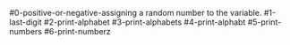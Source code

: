 #0-positive-or-negative-assigning a random number to the variable.
#1-last-digit
#2-print-alphabet
#3-print-alphabets
#4-print-alphabt
#5-print-numbers
#6-print-numberz
